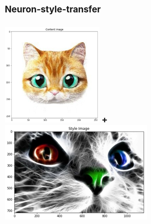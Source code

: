 # Neuron-style-transfer

<img src="style and content images/content1.jpg" alt="total loss" width="300"/>  +  <img src="style and content images/style1.jpg" alt="total loss" height="300"/> 
<br/>
=
